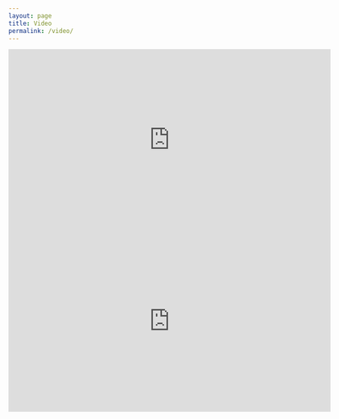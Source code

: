 ```yaml
---
layout: page
title: Video
permalink: /video/
---
```


<iframe src="https://player.vimeo.com/video/229200556" width="640" height="360" frameborder="0" webkitallowfullscreen mozallowfullscreen allowfullscreen></iframe>

<iframe src="https://player.vimeo.com/video/169647355" width="640" height="360" frameborder="0" webkitallowfullscreen mozallowfullscreen allowfullscreen></iframe>